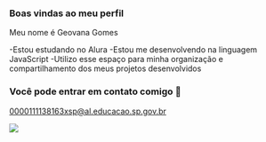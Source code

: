 ### Boas vindas ao meu perfil

Meu nome é Geovana Gomes

-Estou estudando no Alura
-Estou me desenvolvendo na linguagem JavaScript
-Utilizo esse espaço para minha organização e compartilhamento dos meus projetos desenvolvidos

### Você pode entrar em contato comigo 📧

0000111138163xsp@al.educacao.sp.gov.br

![](https://media1.tenor.com/m/kjmMqPElTAAAAAAC/bubu-dudu-kisses.gif)
